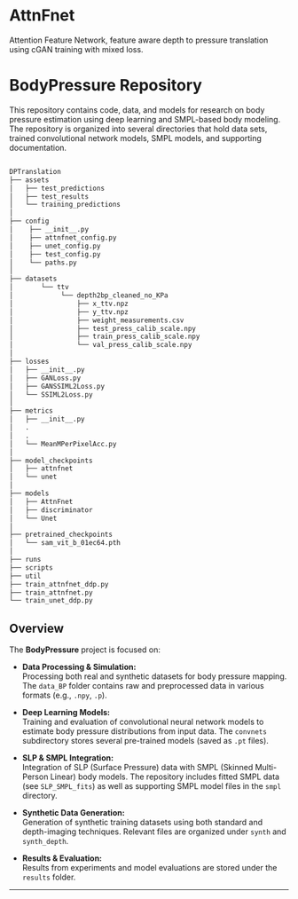 # AttnFnet
Attention Feature Network, feature aware depth to pressure translation using cGAN training with mixed loss.
# BodyPressure Repository

This repository contains code, data, and models for research on body pressure estimation using deep learning and SMPL-based body modeling. The repository is organized into several directories that hold data sets, trained convolutional network models, SMPL models, and supporting documentation.

```bash

DPTranslation
├── assets
│   ├── test_predictions
│   ├── test_results   
│   └── training_predictions
│
├── config
│    ├── __init__.py
│    ├── attnfnet_config.py
│    ├── unet_config.py
│    ├── test_config.py
│    └── paths.py
│
├── datasets
│       └── ttv
│            └── depth2bp_cleaned_no_KPa
│                ├── x_ttv.npz
│                ├── y_ttv.npz
│                ├── weight_measurements.csv
│                ├── test_press_calib_scale.npy
│                ├── train_press_calib_scale.npy
│                └── val_press_calib_scale.npy       
│
├── losses
│   ├── __init__.py
│   ├── GANLoss.py
│   ├── GANSSIML2Loss.py
│   └── SSIML2Loss.py   
│
├── metrics
│   ├── __init__.py
│   .
│   .
│   └── MeanMPerPixelAcc.py
│     
├── model_checkpoints
│   ├── attnfnet
│   └── unet
│
├── models
│   ├── AttnFnet
│   ├── discriminator
│   └── Unet
│
├── pretrained_checkpoints
│   └── sam_vit_b_01ec64.pth
│
├── runs
├── scripts
├── util
├── train_attnfnet_ddp.py
├── train_attnfnet.py
└── train_unet_ddp.py
```

## Overview

The **BodyPressure** project is focused on:

- **Data Processing & Simulation:**  
  Processing both real and synthetic datasets for body pressure mapping. The `data_BP` folder contains raw and preprocessed data in various formats (e.g., `.npy`, `.p`).

- **Deep Learning Models:**  
  Training and evaluation of convolutional neural network models to estimate body pressure distributions from input data. The `convnets` subdirectory stores several pre-trained models (saved as `.pt` files).

- **SLP & SMPL Integration:**  
  Integration of SLP (Surface Pressure) data with SMPL (Skinned Multi-Person Linear) body models. The repository includes fitted SMPL data (see `SLP_SMPL_fits`) as well as supporting SMPL model files in the `smpl` directory.

- **Synthetic Data Generation:**  
  Generation of synthetic training datasets using both standard and depth-imaging techniques. Relevant files are organized under `synth` and `synth_depth`.

- **Results & Evaluation:**  
  Results from experiments and model evaluations are stored under the `results` folder.

---
